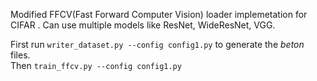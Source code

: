 Modified FFCV(Fast Forward Computer Vision)  loader implemetation for CIFAR . Can use multiple models like ResNet, WideResNet, VGG.

First run ```writer_dataset.py --config config1.py```  to generate the *beton* files. <br />
Then ```train_ffcv.py --config config1.py```
